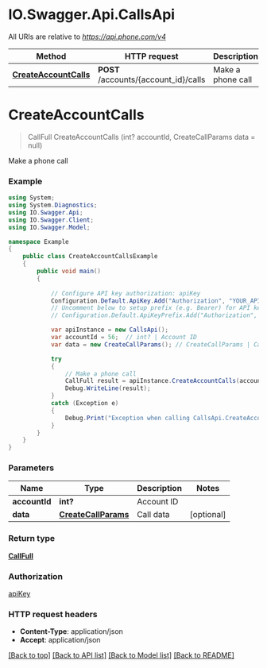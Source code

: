 # IO.Swagger.Api.CallsApi

All URIs are relative to *https://api.phone.com/v4*

Method | HTTP request | Description
------------- | ------------- | -------------
[**CreateAccountCalls**](CallsApi.md#createaccountcalls) | **POST** /accounts/{account_id}/calls | Make a phone call


<a name="createaccountcalls"></a>
# **CreateAccountCalls**
> CallFull CreateAccountCalls (int? accountId, CreateCallParams data = null)

Make a phone call



### Example
```csharp
using System;
using System.Diagnostics;
using IO.Swagger.Api;
using IO.Swagger.Client;
using IO.Swagger.Model;

namespace Example
{
    public class CreateAccountCallsExample
    {
        public void main()
        {
            
            // Configure API key authorization: apiKey
            Configuration.Default.ApiKey.Add("Authorization", "YOUR_API_KEY");
            // Uncomment below to setup prefix (e.g. Bearer) for API key, if needed
            // Configuration.Default.ApiKeyPrefix.Add("Authorization", "Bearer");

            var apiInstance = new CallsApi();
            var accountId = 56;  // int? | Account ID
            var data = new CreateCallParams(); // CreateCallParams | Call data (optional) 

            try
            {
                // Make a phone call
                CallFull result = apiInstance.CreateAccountCalls(accountId, data);
                Debug.WriteLine(result);
            }
            catch (Exception e)
            {
                Debug.Print("Exception when calling CallsApi.CreateAccountCalls: " + e.Message );
            }
        }
    }
}
```

### Parameters

Name | Type | Description  | Notes
------------- | ------------- | ------------- | -------------
 **accountId** | **int?**| Account ID | 
 **data** | [**CreateCallParams**](CreateCallParams.md)| Call data | [optional] 

### Return type

[**CallFull**](CallFull.md)

### Authorization

[apiKey](../README.md#apiKey)

### HTTP request headers

 - **Content-Type**: application/json
 - **Accept**: application/json

[[Back to top]](#) [[Back to API list]](../README.md#documentation-for-api-endpoints) [[Back to Model list]](../README.md#documentation-for-models) [[Back to README]](../README.md)

